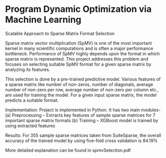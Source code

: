 # Program Dynamic Optimization via Machine Learning

Scalable Approach to Sparse Matrix Format Selection

Sparse matrix vector multiplication (SpMV) is one of the most important kernel in many scientific computations and is often a major performance bottleneck. Performance of SpMV highly depends upon the format in which sparse matrix is represented. This project addresses this problem and focuses on selecting suitable SpMV format for a given sparse matrix by analyzing its features.

This selection is done by a pre-trained predictive model. Various features of a sparse matrix like number of non-zeros, number of diagonals, average number of non-zero per row, average number of non-zero per column etc., are used for training the model. For a given input sparse matrix, the model predicts a suitable format.

Implementation: Project is implemented in Python. It has two main modules-
(a)	Preprocessing – Extracts key features of sample sparse matrices for 7 important sparse matrix formats 
(b)	Training – XGBoost model is trained by using extracted features

Results: For 355 sample sparse matrices taken from SuiteSparse, the overall accuracy of the trained model by using five-fold cross validation is 84.19%

More detailed explanation can be found in spmvSelection.pdf
